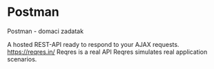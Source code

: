 # Postman
Postman - domaci zadatak

A hosted REST-API ready to respond to your AJAX requests.
https://reqres.in/ 
Reqres is a real API
Reqres simulates real application scenarios. 

